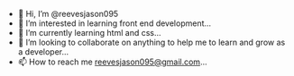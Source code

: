 - 👋 Hi, I’m @reevesjason095
- 👀 I’m interested in learning front end development...
- 🌱 I’m currently learning html and css...
- 💞️ I’m looking to collaborate on anything to help me to learn and grow as a developer...
- 📫 How to reach me reevesjason095@gmail.com...

<!---
reevesjason095/reevesjason095 is a ✨ special ✨ repository because its `README.md` (this file) appears on your GitHub profile.
You can click the Preview link to take a look at your changes.
--->
